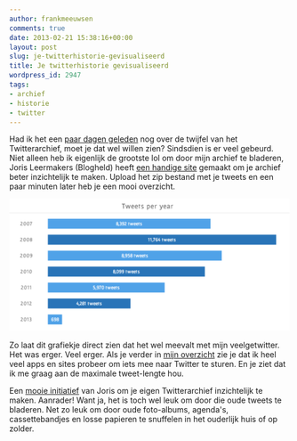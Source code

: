 ```yaml
---
author: frankmeeuwsen
comments: true
date: 2013-02-21 15:38:16+00:00
layout: post
slug: je-twitterhistorie-gevisualiseerd
title: Je twitterhistorie gevisualiseerd
wordpress_id: 2947
tags:
- archief
- historie
- twitter
---
```


Had ik het een [paar dagen geleden](/een-twitterarchief-als-persoonlijke-tijdmachine/) nog over de twijfel van het Twitterarchief, moet je dat wel willen zien? Sindsdien is er veel gebeurd. Niet alleen heb ik eigenlijk de grootste lol om door mijn archief te bladeren, Joris Leermakers (Blogheld) heeft [een handige site](http://twitter.leermakers.net/) gemaakt om je archief beter inzichtelijk te maken. Upload het zip bestand met je tweets en een paar minuten later heb je een mooi overzicht.




![twitterarchief](../images/uploadimages/twitterarchief-550x258.png)



Zo laat dit grafiekje direct zien dat het wel meevalt met mijn veelgetwitter. Het was erger. Veel erger. Als je verder in [mijn overzicht](http://twitter.leermakers.net/4a0a340e4ddfc4269dfa643bc8fcf0de/) zie je dat ik heel veel apps en sites probeer om iets mee naar Twitter te sturen. En je ziet dat ik me graag aan de maximale tweet-lengte hou. 





Een [mooie initiatief](http://twitter.leermakers.net/) van Joris om je eigen Twitterarchief inzichtelijk te maken. Aanrader! Want ja, het is toch wel leuk om door die oude tweets te bladeren. Net zo leuk om door oude foto-albums, agenda's, cassettebandjes en losse papieren te snuffelen in het ouderlijk huis of op zolder. 
